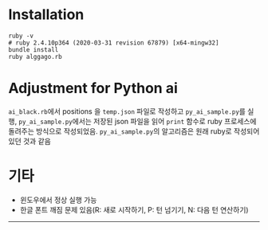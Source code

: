 # Installation
```
ruby -v
# ruby 2.4.10p364 (2020-03-31 revision 67879) [x64-mingw32]
bundle install
ruby alggago.rb
```

# Adjustment for Python ai

`ai_black.rb`에서 positions 을 `temp.json` 파일로 작성하고 `py_ai_sample.py`를 실행, `py_ai_sample.py`에서는 저장된 json 파일을 읽어 `print` 함수로 ruby 프로세스에 돌려주는 방식으로 작성되었음. `py_ai_sample.py`의 알고리즘은 원래 ruby로 작성되어 있던 것과 같음

# 기타
- 윈도우에서 정상 실행 가능
- 한글 폰트 깨짐 문제 있음(R: 새로 시작하기, P: 턴 넘기기, N: 다음 턴 연산하기)

---
